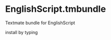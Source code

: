 EnglishScript.tmbundle
======================

Textmate bundle for EnglishScript

install by typing 

